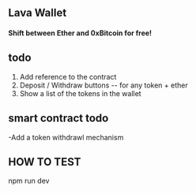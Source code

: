 
 ## Lava Wallet


 #### Shift between Ether and 0xBitcoin for free!



## todo
1. Add reference to the contract
2. Deposit / Withdraw buttons -- for any token + ether  
3. Show a list of the tokens in the wallet



## smart contract todo
-Add a token withdrawl mechanism  


## HOW TO TEST
npm run dev
